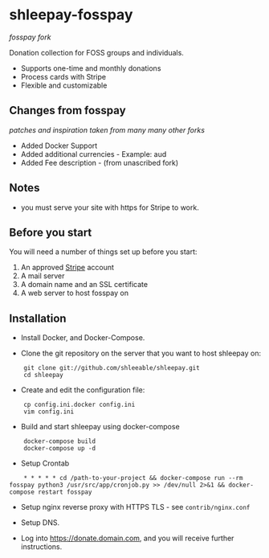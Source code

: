 # shleepay-fosspay
*fosspay fork*

Donation collection for FOSS groups and individuals.

* Supports one-time and monthly donations
* Process cards with Stripe
* Flexible and customizable

## Changes from fosspay
*patches and inspiration taken from many many other forks*

* Added Docker Support
* Added additional currencies - Example: aud
* Added Fee description - (from unascribed fork)

## Notes

* you must serve your site with https for Stripe to work.

## Before you start

You will need a number of things set up before you start:

1. An approved [Stripe](https://stripe.com/) account
1. A mail server
1. A domain name and an SSL certificate
1. A web server to host fosspay on

## Installation

* Install Docker, and Docker-Compose.

* Clone the git repository on the server that you want to host shleepay on:
```
    git clone git://github.com/shleeable/shleepay.git
    cd shleepay
```

* Create and edit the configuration file:
```
    cp config.ini.docker config.ini
    vim config.ini
```

* Build and start shleepay using docker-compose
```
    docker-compose build
    docker-compose up -d
```

* Setup Crontab
```
    * * * * * cd /path-to-your-project && docker-compose run --rm fosspay python3 /usr/src/app/cronjob.py >> /dev/null 2>&1 && docker-compose restart fosspay
```

* Setup nginx reverse proxy with HTTPS TLS - see `contrib/nginx.conf`
* Setup DNS.

* Log into https://donate.domain.com, and you will receive further instructions.
